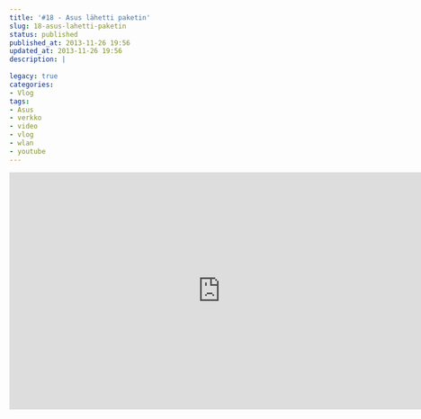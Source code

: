 ```yaml
---
title: '#18 - Asus lähetti paketin'
slug: 18-asus-lahetti-paketin
status: published
published_at: 2013-11-26 19:56
updated_at: 2013-11-26 19:56
description: |
    
legacy: true
categories:
- Vlog
tags:
- Asus
- verkko
- video
- vlog
- wlan
- youtube
---
```


<p><iframe loading="lazy" title="#18 - Asus lähetti paketin" width="750" height="422" src="https://www.youtube.com/embed/VxPIrIaXfUo?feature=oembed" frameborder="0" allow="accelerometer; autoplay; clipboard-write; encrypted-media; gyroscope; picture-in-picture" allowfullscreen></iframe></p>